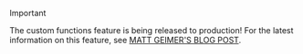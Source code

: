 > [!IMPORTANT]
> The custom functions feature is being released to production! For the latest information on this feature, see [MATT GEIMER'S BLOG POST](link).